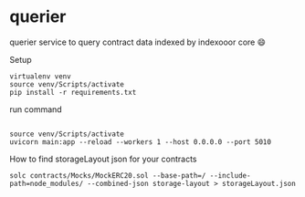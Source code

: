 # querier

querier service to query contract data indexed by indexooor core 😄


Setup

```
virtualenv venv
source venv/Scripts/activate
pip install -r requirements.txt
```

run command

```

source venv/Scripts/activate
uvicorn main:app --reload --workers 1 --host 0.0.0.0 --port 5010

```


How to find storageLayout json for your contracts

```
solc contracts/Mocks/MockERC20.sol --base-path=/ --include-path=node_modules/ --combined-json storage-layout > storageLayout.json
```